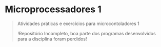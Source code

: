   # Microprocessadores 1
  > Atividades práticas e exercícios para microcontoladores 1
  >
  > !Repositório Incompleto, boa parte dos programas desenvolvidos para a disciplina foram perdidos!
